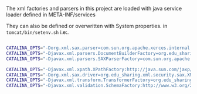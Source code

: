 The xml factories and parsers in this project are loaded with java service loader defined in META-INF/services

They can also be defined or overwritten with System properties.
in `tomcat/bin/setenv.sh` i.e:.
```bash

CATALINA_OPTS="-Dorg.xml.sax.parser=com.sun.org.apache.xerces.internal.parsers.SAXParser $CATALINA_OPTS"
CATALINA_OPTS="-Djavax.xml.parsers.DocumentBuilderFactory=org.edu_sharing.xml.security.jaxp.DocumentBuilderFactory $CATALINA_OPTS"
CATALINA_OPTS="-Djavax.xml.parsers.SAXParserFactory=com.sun.org.apache.xerces.internal.jaxp.SAXParserFactoryImpl $CATALINA_OPTS"

CATALINA_OPTS="-Djavax.xml.xpath.XPathFactory:http://java.sun.com/jaxp/xpath/dom=org.edu_sharing.xml.security.xpath.XPathFactory $CATALINA_OPTS"
CATALINA_OPTS="-Dorg.xml.sax.driver=org.edu_sharing.xml.security.sax.XMLReader $CATALINA_OPTS"
CATALINA_OPTS="-Djavax.xml.transform.TransformerFactory=org.edu_sharing.xml.security.transform.TransformerFactory $CATALINA_OPTS"
CATALINA_OPTS="-Djavax.xml.validation.SchemaFactory:http://www.w3.org/2001/XMLSchema=org.edu_sharing.xml.security.validation.SchemaFactory $CATALINA_OPTS"
```
